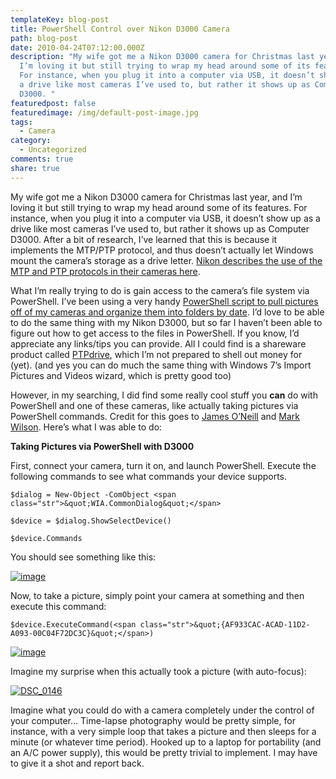 ```yaml
---
templateKey: blog-post
title: PowerShell Control over Nikon D3000 Camera
path: blog-post
date: 2010-04-24T07:12:00.000Z
description: "My wife got me a Nikon D3000 camera for Christmas last year, and
  I’m loving it but still trying to wrap my head around some of its features.
  For instance, when you plug it into a computer via USB, it doesn’t show up as
  a drive like most cameras I’ve used to, but rather it shows up as Computer
  D3000. "
featuredpost: false
featuredimage: /img/default-post-image.jpg
tags:
  - Camera
category:
  - Uncategorized
comments: true
share: true
---
```

My wife got me a Nikon D3000 camera for Christmas last year, and I’m loving it but still trying to wrap my head around some of its features. For instance, when you plug it into a computer via USB, it doesn’t show up as a drive like most cameras I’ve used to, but rather it shows up as Computer D3000. After a bit of research, I’ve learned that this is because it implements the MTP/PTP protocol, and thus doesn’t actually let Windows mount the camera’s storage as a drive letter. [Nikon describes the use of the MTP and PTP protocols in their cameras here](http://support.nikontech.com/app/answers/detail/a_id/4613).

What I’m really trying to do is gain access to the camera’s file system via PowerShell. I’ve been using a very handy [PowerShell script to pull pictures off of my cameras and organize them into folders by date](http://stevesmithblog.com/blog/copy-pictures-to-folders-by-date-taken-with-powershell). I’d love to be able to do the same thing with my Nikon D3000, but so far I haven’t been able to figure out how to get access to the files in PowerShell. If you know, I’d appreciate any links/tips you can provide. All I could find is a shareware product called [PTPdrive](http://www.xentrik.net/software/ptpdrive.html), which I’m not prepared to shell out money for (yet). (and yes you can do much the same thing with Windows 7’s Import Pictures and Videos wizard, which is pretty good too)

However, in my searching, I did find some really cool stuff you **can** do with PowerShell and one of these cameras, like actually taking pictures via PowerShell commands. Credit for this goes to [James O’Neill](http://blogs.technet.com/jamesone/archive/2009/09/23/on-scanners-cameras-and-their-usb-modes-and-lifting-the-lid-on-how-they-can-be-scripted.aspx) and [Mark Wilson](http://www.markwilson.co.uk/blog/2009/09/shooting-tethered-on-my-nikon-d700-using-powershell.htm). Here’s what I was able to do:

**Taking Pictures via PowerShell with D3000**

First, connect your camera, turn it on, and launch PowerShell. Execute the following commands to see what commands your device supports.

```
$dialog = New-Object -ComObject <span class="str">&quot;WIA.CommonDialog&quot;</span>

$device = $dialog.ShowSelectDevice()

$device.Commands
```

You should see something like this:

[![image](https://stevesmithblog.com/files/media/image/WindowsLiveWriter/PowerShellControloverNikonD3000Camera_C2AA/image_thumb.png "image")](http://stevesmithblog.com/files/media/image/WindowsLiveWriter/PowerShellControloverNikonD3000Camera_C2AA/image_2.png)

Now, to take a picture, simply point your camera at something and then execute this command:

```
$device.ExecuteCommand(<span class="str">&quot;{AF933CAC-ACAD-11D2-A093-00C04F72DC3C}&quot;</span>)
```

[![image](https://stevesmithblog.com/files/media/image/WindowsLiveWriter/PowerShellControloverNikonD3000Camera_C2AA/image_thumb_1.png "image")](http://stevesmithblog.com/files/media/image/WindowsLiveWriter/PowerShellControloverNikonD3000Camera_C2AA/image_4.png)



Imagine my surprise when this actually took a picture (with auto-focus):

[![DSC_0146](https://stevesmithblog.com/files/media/image/WindowsLiveWriter/PowerShellControloverNikonD3000Camera_C2AA/DSC_0146_thumb.jpg "DSC_0146")](http://stevesmithblog.com/files/media/image/WindowsLiveWriter/PowerShellControloverNikonD3000Camera_C2AA/DSC_0146.jpg)

Imagine what you could do with a camera completely under the control of your computer… Time-lapse photography would be pretty simple, for instance, with a very simple loop that takes a picture and then sleeps for a minute (or whatever time period). Hooked up to a laptop for portability (and an A/C power supply), this would be pretty trivial to implement. I may have to give it a shot and report back.